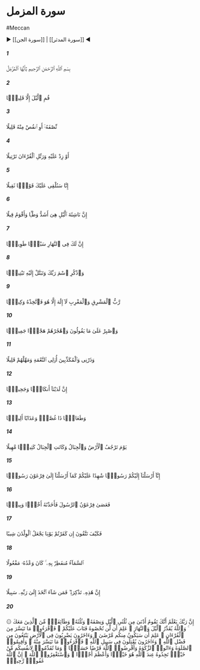 # سورة المزمل
#Meccan
▶ [[سورة الجن]] | [[سورة المدثر]] ◀
##### 1
<span class="ayah hovertext" data-hover="O thou folded in garments!">بِسْمِ ٱللَّهِ ٱلرَّحْمَٰنِ ٱلرَّحِيمِ يَٰٓأَيُّهَا ٱلْمُزَّمِّلُ</span>
##### 2
<span class="ayah hovertext" data-hover="Stand (to prayer) by night, but not all night,-">قُمِ ٱلَّيْلَ إِلَّا قَلِيلًۭا</span>
##### 3
<span class="ayah hovertext" data-hover="Half of it,- or a little less,">نِّصْفَهُۥٓ أَوِ ٱنقُصْ مِنْهُ قَلِيلًا</span>
##### 4
<span class="ayah hovertext" data-hover="Or a little more; and recite the Qur'an in slow, measured rhythmic tones.">أَوْ زِدْ عَلَيْهِ وَرَتِّلِ ٱلْقُرْءَانَ تَرْتِيلًا</span>
##### 5
<span class="ayah hovertext" data-hover="Soon shall We send down to thee a weighty Message.">إِنَّا سَنُلْقِى عَلَيْكَ قَوْلًۭا ثَقِيلًا</span>
##### 6
<span class="ayah hovertext" data-hover="Truly the rising by night is most potent for governing (the soul), and most suitable for (framing) the Word (of Prayer and Praise).">إِنَّ نَاشِئَةَ ٱلَّيْلِ هِىَ أَشَدُّ وَطْـًۭٔا وَأَقْوَمُ قِيلًا</span>
##### 7
<span class="ayah hovertext" data-hover="True, there is for thee by day prolonged occupation with ordinary duties:">إِنَّ لَكَ فِى ٱلنَّهَارِ سَبْحًۭا طَوِيلًۭا</span>
##### 8
<span class="ayah hovertext" data-hover="But keep in remembrance the name of thy Lord and devote thyself to Him whole-heartedly.">وَٱذْكُرِ ٱسْمَ رَبِّكَ وَتَبَتَّلْ إِلَيْهِ تَبْتِيلًۭا</span>
##### 9
<span class="ayah hovertext" data-hover="(He is) Lord of the East and the West: there is no god but He: take Him therefore for (thy) Disposer of Affairs.">رَّبُّ ٱلْمَشْرِقِ وَٱلْمَغْرِبِ لَآ إِلَٰهَ إِلَّا هُوَ فَٱتَّخِذْهُ وَكِيلًۭا</span>
##### 10
<span class="ayah hovertext" data-hover="And have patience with what they say, and leave them with noble (dignity).">وَٱصْبِرْ عَلَىٰ مَا يَقُولُونَ وَٱهْجُرْهُمْ هَجْرًۭا جَمِيلًۭا</span>
##### 11
<span class="ayah hovertext" data-hover="And leave Me (alone to deal with) those in possession of the good things of life, who (yet) deny the Truth; and bear with them for a little while.">وَذَرْنِى وَٱلْمُكَذِّبِينَ أُو۟لِى ٱلنَّعْمَةِ وَمَهِّلْهُمْ قَلِيلًا</span>
##### 12
<span class="ayah hovertext" data-hover="With Us are Fetters (to bind them), and a Fire (to burn them),">إِنَّ لَدَيْنَآ أَنكَالًۭا وَجَحِيمًۭا</span>
##### 13
<span class="ayah hovertext" data-hover="And a Food that chokes, and a Penalty Grievous.">وَطَعَامًۭا ذَا غُصَّةٍۢ وَعَذَابًا أَلِيمًۭا</span>
##### 14
<span class="ayah hovertext" data-hover="One Day the earth and the mountains will be in violent commotion. And the mountains will be as a heap of sand poured out and flowing down.">يَوْمَ تَرْجُفُ ٱلْأَرْضُ وَٱلْجِبَالُ وَكَانَتِ ٱلْجِبَالُ كَثِيبًۭا مَّهِيلًا</span>
##### 15
<span class="ayah hovertext" data-hover="We have sent to you, (O men!) a messenger, to be a witness concerning you, even as We sent a messenger to Pharaoh.">إِنَّآ أَرْسَلْنَآ إِلَيْكُمْ رَسُولًۭا شَٰهِدًا عَلَيْكُمْ كَمَآ أَرْسَلْنَآ إِلَىٰ فِرْعَوْنَ رَسُولًۭا</span>
##### 16
<span class="ayah hovertext" data-hover="But Pharaoh disobeyed the messenger; so We seized him with a heavy Punishment.">فَعَصَىٰ فِرْعَوْنُ ٱلرَّسُولَ فَأَخَذْنَٰهُ أَخْذًۭا وَبِيلًۭا</span>
##### 17
<span class="ayah hovertext" data-hover="Then how shall ye, if ye deny (Allah), guard yourselves against a Day that will make children hoary-headed?-">فَكَيْفَ تَتَّقُونَ إِن كَفَرْتُمْ يَوْمًۭا يَجْعَلُ ٱلْوِلْدَٰنَ شِيبًا</span>
##### 18
<span class="ayah hovertext" data-hover="Whereon the sky will be cleft asunder? His Promise needs must be accomplished.">ٱلسَّمَآءُ مُنفَطِرٌۢ بِهِۦ ۚ كَانَ وَعْدُهُۥ مَفْعُولًا</span>
##### 19
<span class="ayah hovertext" data-hover="Verily this is an Admonition: therefore, whoso will, let him take a (straight) path to his Lord!">إِنَّ هَٰذِهِۦ تَذْكِرَةٌۭ ۖ فَمَن شَآءَ ٱتَّخَذَ إِلَىٰ رَبِّهِۦ سَبِيلًا</span>
##### 20
<span class="ayah hovertext" data-hover="Thy Lord doth know that thou standest forth (to prayer) nigh two-thirds of the night, or half the night, or a third of the night, and so doth a party of those with thee. But Allah doth appoint night and day in due measure He knoweth that ye are unable to keep count thereof. So He hath turned to you (in mercy): read ye, therefore, of the Qur'an as much as may be easy for you. He knoweth that there may be (some) among you in ill-health; others travelling through the land, seeking of Allah's bounty; yet others fighting in Allah's Cause, read ye, therefore, as much of the Qur'an as may be easy (for you); and establish regular Prayer and give regular Charity; and loan to Allah a Beautiful Loan. And whatever good ye send forth for your souls ye shall find it in Allah's Presence,- yea, better and greater, in Reward and seek ye the Grace of Allah: for Allah is Oft-Forgiving, Most Merciful.">۞ إِنَّ رَبَّكَ يَعْلَمُ أَنَّكَ تَقُومُ أَدْنَىٰ مِن ثُلُثَىِ ٱلَّيْلِ وَنِصْفَهُۥ وَثُلُثَهُۥ وَطَآئِفَةٌۭ مِّنَ ٱلَّذِينَ مَعَكَ ۚ وَٱللَّهُ يُقَدِّرُ ٱلَّيْلَ وَٱلنَّهَارَ ۚ عَلِمَ أَن لَّن تُحْصُوهُ فَتَابَ عَلَيْكُمْ ۖ فَٱقْرَءُوا۟ مَا تَيَسَّرَ مِنَ ٱلْقُرْءَانِ ۚ عَلِمَ أَن سَيَكُونُ مِنكُم مَّرْضَىٰ ۙ وَءَاخَرُونَ يَضْرِبُونَ فِى ٱلْأَرْضِ يَبْتَغُونَ مِن فَضْلِ ٱللَّهِ ۙ وَءَاخَرُونَ يُقَٰتِلُونَ فِى سَبِيلِ ٱللَّهِ ۖ فَٱقْرَءُوا۟ مَا تَيَسَّرَ مِنْهُ ۚ وَأَقِيمُوا۟ ٱلصَّلَوٰةَ وَءَاتُوا۟ ٱلزَّكَوٰةَ وَأَقْرِضُوا۟ ٱللَّهَ قَرْضًا حَسَنًۭا ۚ وَمَا تُقَدِّمُوا۟ لِأَنفُسِكُم مِّنْ خَيْرٍۢ تَجِدُوهُ عِندَ ٱللَّهِ هُوَ خَيْرًۭا وَأَعْظَمَ أَجْرًۭا ۚ وَٱسْتَغْفِرُوا۟ ٱللَّهَ ۖ إِنَّ ٱللَّهَ غَفُورٌۭ رَّحِيمٌۢ</span>
